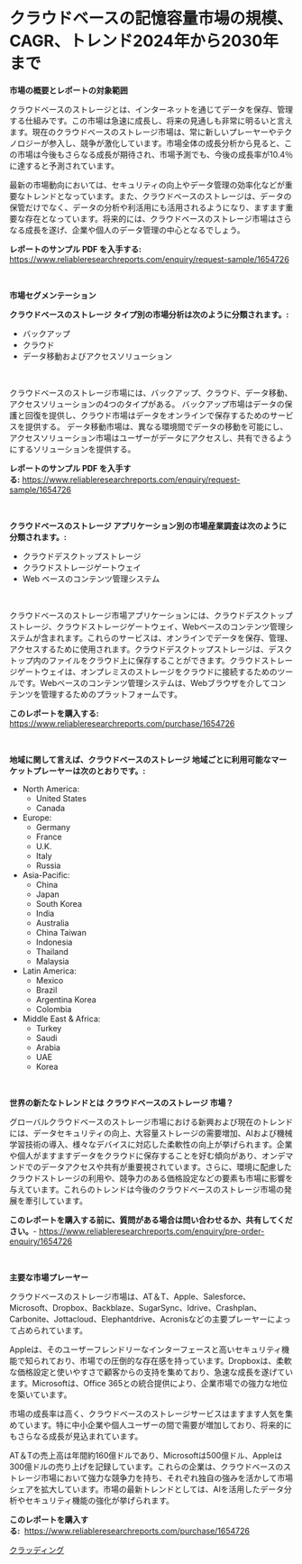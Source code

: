 <p><h1>クラウドベースの記憶容量市場の規模、CAGR、トレンド2024年から2030年まで</h1></p><p><strong>市場の概要とレポートの対象範囲</strong></p>
<p><p>クラウドベースのストレージとは、インターネットを通じてデータを保存、管理する仕組みです。この市場は急速に成長し、将来の見通しも非常に明るいと言えます。現在のクラウドベースのストレージ市場は、常に新しいプレーヤーやテクノロジーが参入し、競争が激化しています。市場全体の成長分析から見ると、この市場は今後もさらなる成長が期待され、市場予測でも、今後の成長率が10.4％に達すると予測されています。</p><p>最新の市場動向においては、セキュリティの向上やデータ管理の効率化などが重要なトレンドとなっています。また、クラウドベースのストレージは、データの保管だけでなく、データの分析や利活用にも活用されるようになり、ますます重要な存在となっています。将来的には、クラウドベースのストレージ市場はさらなる成長を遂げ、企業や個人のデータ管理の中心となるでしょう。</p></p>
<p><strong>レポートのサンプル PDF を入手する:</strong> <a href="https://www.reliableresearchreports.com/enquiry/request-sample/1654726">https://www.reliableresearchreports.com/enquiry/request-sample/1654726</a></p>
<p>&nbsp;</p>
<p><strong>市場セグメンテーション</strong></p>
<p><strong>クラウドベースのストレージ タイプ別の市場分析は次のように分類されます。:</strong></p>
<p><ul><li>バックアップ</li><li>クラウド</li><li>データ移動およびアクセスソリューション</li></ul></p>
<p>&nbsp;</p>
<p><p>クラウドベースのストレージ市場には、バックアップ、クラウド、データ移動、アクセスソリューションの4つのタイプがある。 バックアップ市場はデータの保護と回復を提供し、クラウド市場はデータをオンラインで保存するためのサービスを提供する。 データ移動市場は、異なる環境間でデータの移動を可能にし、アクセスソリューション市場はユーザーがデータにアクセスし、共有できるようにするソリューションを提供する。</p></p>
<p><strong>レポートのサンプル PDF を入手する:</strong>&nbsp;<a href="https://www.reliableresearchreports.com/enquiry/request-sample/1654726">https://www.reliableresearchreports.com/enquiry/request-sample/1654726</a></p>
<p>&nbsp;</p>
<p><strong> クラウドベースのストレージ アプリケーション別の市場産業調査は次のように分類されます。:</strong></p>
<p><ul><li>クラウドデスクトップストレージ</li><li>クラウドストレージゲートウェイ</li><li>Web ベースのコンテンツ管理システム</li></ul></p>
<p>&nbsp;</p>
<p><p>クラウドベースのストレージ市場アプリケーションには、クラウドデスクトップストレージ、クラウドストレージゲートウェイ、Webベースのコンテンツ管理システムが含まれます。これらのサービスは、オンラインでデータを保存、管理、アクセスするために使用されます。クラウドデスクトップストレージは、デスクトップ内のファイルをクラウド上に保存することができます。クラウドストレージゲートウェイは、オンプレミスのストレージをクラウドに接続するためのツールです。Webベースのコンテンツ管理システムは、Webブラウザを介してコンテンツを管理するためのプラットフォームです。</p></p>
<p><strong>このレポートを購入する:</strong>&nbsp; <a href="https://www.reliableresearchreports.com/purchase/1654726">https://www.reliableresearchreports.com/purchase/1654726</a></p>
<p>&nbsp;</p>
<p><strong>地域に関して言えば、クラウドベースのストレージ 地域ごとに利用可能なマーケットプレーヤーは次のとおりです。:</strong></p>
<p><ul>
    <li>
        North America:
        <ul>
            <li>United States</li>
            <li>Canada</li>
        </ul>
    </li>
    <li>
        Europe:
        <ul>
            <li>Germany</li>
            <li>France</li>
            <li>U.K.</li>
            <li>Italy</li>
            <li>Russia</li>
        </ul>
    </li>
    <li>
        Asia-Pacific:
        <ul>
            <li>China</li>
            <li>Japan</li>
            <li>South Korea</li>
            <li>India</li>
            <li>Australia</li>
            <li>China Taiwan</li>
            <li>Indonesia</li>
            <li>Thailand</li>
            <li>Malaysia</li>
        </ul>
    </li>
    <li>
        Latin America:
        <ul>
            <li>Mexico</li>
            <li>Brazil</li>
            <li>Argentina Korea</li>
            <li>Colombia</li>
        </ul>
    </li>
    <li>
        Middle East & Africa:
        <ul>
            <li>Turkey</li>
            <li>Saudi</li>
            <li>Arabia</li>
            <li>UAE</li>
            <li>Korea</li>
        </ul>
    </li>
    </ul></p>
<p>&nbsp;</p>
<p><strong>世界の新たなトレンドとは クラウドベースのストレージ 市場？</strong></p>
<p><p>グローバルクラウドベースのストレージ市場における新興および現在のトレンドには、データセキュリティの向上、大容量ストレージの需要増加、AIおよび機械学習技術の導入、様々なデバイスに対応した柔軟性の向上が挙げられます。企業や個人がますますデータをクラウドに保存することを好む傾向があり、オンデマンドでのデータアクセスや共有が重要視されています。さらに、環境に配慮したクラウドストレージの利用や、競争力のある価格設定などの要素も市場に影響を与えています。これらのトレンドは今後のクラウドベースのストレージ市場の発展を牽引しています。</p></p>
<p><strong>このレポートを購入する前に、質問がある場合は問い合わせるか、共有してください。</strong>- <a href="https://www.reliableresearchreports.com/enquiry/pre-order-enquiry/1654726">https://www.reliableresearchreports.com/enquiry/pre-order-enquiry/1654726</a></p>
<p>&nbsp;</p>
<p><strong>主要な市場プレーヤー</strong></p>
<p><p>クラウドベースのストレージ市場は、AT＆T、Apple、Salesforce、Microsoft、Dropbox、Backblaze、SugarSync、Idrive、Crashplan、Carbonite、Jottacloud、Elephantdrive、Acronisなどの主要プレーヤーによって占められています。</p><p>Appleは、そのユーザーフレンドリーなインターフェースと高いセキュリティ機能で知られており、市場での圧倒的な存在感を持っています。Dropboxは、柔軟な価格設定と使いやすさで顧客からの支持を集めており、急速な成長を遂げています。Microsoftは、Office 365との統合提供により、企業市場での強力な地位を築いています。</p><p>市場の成長率は高く、クラウドベースのストレージサービスはますます人気を集めています。特に中小企業や個人ユーザーの間で需要が増加しており、将来的にもさらなる成長が見込まれています。</p><p>AT＆Tの売上高は年間約160億ドルであり、Microsoftは500億ドル、Appleは300億ドルの売り上げを記録しています。これらの企業は、クラウドベースのストレージ市場において強力な競争力を持ち、それぞれ独自の強みを活かして市場シェアを拡大しています。市場の最新トレンドとしては、AIを活用したデータ分析やセキュリティ機能の強化が挙げられます。</p></p>
<p><strong>このレポートを購入する:</strong>&nbsp;&nbsp;<a href="https://www.reliableresearchreports.com/purchase/1654726">https://www.reliableresearchreports.com/purchase/1654726</a></p>
<p><p><a href="https://github.com/Sophiaard2003/Market-Research-Report-List-1/blob/main/396366212922.md">クラッディング</a></p></p>